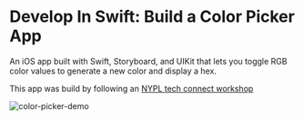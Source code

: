 # Develop In Swift: Build a Color Picker App

An iOS app built with Swift, Storyboard, and UIKit that lets you toggle RGB color values to generate a new color and display a hex.

This app was build by following an [NYPL tech connect workshop](https://www.nypl.org/events/programs/2024/12/28/person-develop-swift-build-color-picker-app)

![color-picker-demo](https://github.com/user-attachments/assets/4cd1fc1b-0026-450f-90bd-e22e6c2661de)
